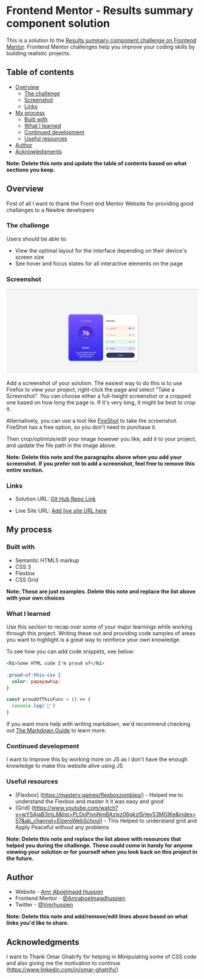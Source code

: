 # Frontend Mentor - Results summary component solution

This is a solution to the [Results summary component challenge on Frontend Mentor](https://www.frontendmentor.io/challenges/results-summary-component-CE_K6s0maV). Frontend Mentor challenges help you improve your coding skills by building realistic projects. 

## Table of contents

- [Overview](#overview)
  - [The challenge](#the-challenge)
  - [Screenshot](#screenshot)
  - [Links](#links)
- [My process](#my-process)
  - [Built with](#built-with)
  - [What I learned](#what-i-learned)
  - [Continued development](#continued-development)
  - [Useful resources](#useful-resources)
- [Author](#author)
- [Acknowledgments](#acknowledgments)

**Note: Delete this note and update the table of contents based on what sections you keep.**

## Overview

First of all I want to thank the Front end Mentor Website for providing good challanges to a Newbie developers 

### The challenge

Users should be able to:

- View the optimal layout for the interface depending on their device's screen size
- See hover and focus states for all interactive elements on the page

### Screenshot

![](./solution%20screenshot.jpg)

Add a screenshot of your solution. The easiest way to do this is to use Firefox to view your project, right-click the page and select "Take a Screenshot". You can choose either a full-height screenshot or a cropped one based on how long the page is. If it's very long, it might be best to crop it.

Alternatively, you can use a tool like [FireShot](https://getfireshot.com/) to take the screenshot. FireShot has a free option, so you don't need to purchase it. 

Then crop/optimize/edit your image however you like, add it to your project, and update the file path in the image above.

**Note: Delete this note and the paragraphs above when you add your screenshot. If you prefer not to add a screenshot, feel free to remove this entire section.**

### Links

- Solution URL: [Git Hub Repo Link](https://github.com/Amraboelmagdhussien/results-summary-component-main)

- Live Site URL: [Add live site URL here](https://your-live-site-url.com)

## My process

### Built with

- Semantic HTML5 markup
- CSS 3
- Flexbox
- CSS Grid

**Note: These are just examples. Delete this note and replace the list above with your own choices**

### What I learned

Use this section to recap over some of your major learnings while working through this project. Writing these out and providing code samples of areas you want to highlight is a great way to reinforce your own knowledge.

To see how you can add code snippets, see below:

```html
<h1>Some HTML code I'm proud of</h1>
```
```css
.proud-of-this-css {
  color: papayawhip;
}
```
```js
const proudOfThisFunc = () => {
  console.log('🎉')
}
```

If you want more help with writing markdown, we'd recommend checking out [The Markdown Guide](https://www.markdownguide.org/) to learn more.


### Continued development

I want to Improve this by working more on JS as I don't have the enough knowledge to make this website alive using JS 


### Useful resources

- [Flexbox] (https://mastery.games/flexboxzombies/) - Helped me to understand the Flexbox and master it it was easy and good
- [Grid] (https://www.youtube.com/watch?v=wYSAjaB3mL8&list=PLDoPjvoNmBAzjsz06gkzlSrlev53MGIKe&index=57&ab_channel=ElzeroWebSchool) - This Helped to understand grid and Apply Peaceful without any problems

**Note: Delete this note and replace the list above with resources that helped you during the challenge. These could come in handy for anyone viewing your solution or for yourself when you look back on this project in the future.**

## Author

- Website - [Amr Aboelmagd Hussien](https://www.linkedin.com/in/amr-aboelmagd-hussien-079084238/)
- Frontend Mentor - [@Amraboelmagdhussien](https://www.frontendmentor.io/profile/Amraboelmagdhussien)
- Twitter - [@Vmrhussien](https://www.twitter.com/yourusername)

**Note: Delete this note and add/remove/edit lines above based on what links you'd like to share.**

## Acknowledgments

I want to Thank Omar Ghatrify for helping in Minipulating some of CSS code and also giving me the motivation to continue
(https://www.linkedin.com/in/omar-ghatrify/)


